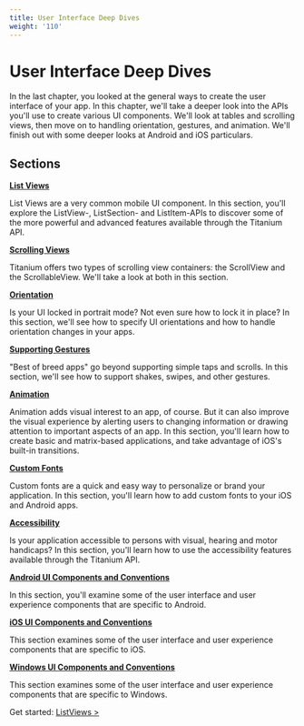 ```yaml
---
title: User Interface Deep Dives
weight: '110'
---
```


# User Interface Deep Dives

In the last chapter, you looked at the general ways to create the user interface of your app. In this chapter, we'll take a deeper look into the APIs you'll use to create various UI components. We'll look at tables and scrolling views, then move on to handling orientation, gestures, and animation. We'll finish out with some deeper looks at Android and iOS particulars.

## Sections

**[List Views](/guide/Titanium_SDK/Titanium_SDK_How-tos/User_Interface_Deep_Dives/ListViews/)**

List Views are a very common mobile UI component. In this section, you'll explore the ListView-, ListSection- and ListItem-APIs to discover some of the more powerful and advanced features available through the Titanium API.

**[Scrolling Views](/guide/Titanium_SDK/Titanium_SDK_How-tos/User_Interface_Deep_Dives/Scrolling_Views/)**

Titanium offers two types of scrolling view containers: the ScrollView and the ScrollableView. We'll take a look at both in this section.

**[Orientation](/guide/Titanium_SDK/Titanium_SDK_How-tos/User_Interface_Deep_Dives/Orientation/)**

Is your UI locked in portrait mode? Not even sure how to lock it in place? In this section, we'll see how to specify UI orientations and how to handle orientation changes in your apps.

**[Supporting Gestures](/guide/Titanium_SDK/Titanium_SDK_How-tos/User_Interface_Deep_Dives/Supporting_Gestures/)**

"Best of breed apps" go beyond supporting simple taps and scrolls. In this section, we'll see how to support shakes, swipes, and other gestures.

**[Animation](/guide/Titanium_SDK/Titanium_SDK_How-tos/User_Interface_Deep_Dives/Animation/)**

Animation adds visual interest to an app, of course. But it can also improve the visual experience by alerting users to changing information or drawing attention to important aspects of an app. In this section, you'll learn how to create basic and matrix-based applications, and take advantage of iOS's built-in transitions.

**[Custom Fonts](/guide/Titanium_SDK/Titanium_SDK_How-tos/User_Interface_Deep_Dives/Custom_Fonts/)**

Custom fonts are a quick and easy way to personalize or brand your application. In this section, you'll learn how to add custom fonts to your iOS and Android apps.

**[Accessibility](/guide/Titanium_SDK/Titanium_SDK_How-tos/User_Interface_Deep_Dives/Accessibility/)**

Is your application accessible to persons with visual, hearing and motor handicaps? In this section, you'll learn how to use the accessibility features available through the Titanium API.

**[Android UI Components and Conventions](/guide/Titanium_SDK/Titanium_SDK_How-tos/User_Interface_Deep_Dives/Android_UI_Components_and_Conventions/)**

In this section, you'll examine some of the user interface and user experience components that are specific to Android.

**[iOS UI Components and Conventions](/guide/Titanium_SDK/Titanium_SDK_How-tos/User_Interface_Deep_Dives/iOS_UI_Components_and_Conventions/)**

This section examines some of the user interface and user experience components that are specific to iOS.

**[Windows UI Components and Conventions](/guide/Titanium_SDK/Titanium_SDK_How-tos/User_Interface_Deep_Dives/Windows_UI_Components_and_Conventions/)**

This section examines some of the user interface and user experience components that are specific to Windows.

Get started: [ListViews >](/guide/Titanium_SDK/Titanium_SDK_How-tos/User_Interface_Deep_Dives/ListViews/)
